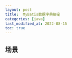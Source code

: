 ```yaml
---
layout: post
title:  MyBatis数据字典绑定
categories: [java]
last_modified_at: 2022-08-15
toc: true
---
```


## 场景


